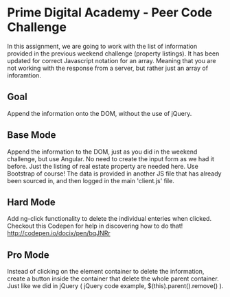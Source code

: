 # Prime Digital Academy - Peer Code Challenge

In this assignment, we are going to work with the list of information provided in the previous weekend challenge (property listings). It has been updated for correct Javascript notation for an array. Meaning that you are not working with the response from a server, but rather just an array of inforamtion. 

## Goal
Append the information onto the DOM, without the use of jQuery.

## Base Mode
Append the information to the DOM, just as you did in the weekend challenge, but use Angular. No need to create the input 
form as we had it before. Just the listing of real estate property are needed here. Use Bootstrap of course! The data is 
provided in another JS file that has already been sourced in, and then logged in the main 'client.js' file.

## Hard Mode
Add ng-click functionality to delete the individual enteries when clicked. Checkout this Codepen for help in discovering how to do that!
http://codepen.io/docix/pen/bqJNRr

## Pro Mode
Instead of clicking on the element container to delete the information, create a button inside the container that delete the whole parent container.
Just like we did in jQuery ( jQuery code example, $(this).parent().remove() ). 

